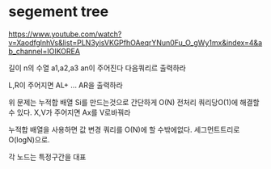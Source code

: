 segement tree
===
https://www.youtube.com/watch?v=XaodfglnhVs&list=PLN3yisVKGPfhOAeqrYNun0Fu_O_gWy1mx&index=4&ab_channel=IOIKOREA

길이 n의 수열 a1,a2,a3 an이 주어진다 다음쿼리르  출력하라

L,R이 주어지면 AL+ ... AR을 출력하라

위 문제는 누적합 배열 Si를 만드는것으로 간단하게 O(N) 전처리 쿼리당O(1)에 해결할 수 있다.
X,V가 주어지면 Ax를 V로바꿔라

누적합 배열을 사용하면 값 변경 쿼리를 O(N)에 할 수밖에없다.
세그먼트트리로 O(logN)으로.

각 노드는 특정구간을 대표
